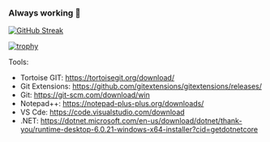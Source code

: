 ### Always working 🤔
[![GitHub Streak](https://streak-stats.demolab.com/?user=ShikoSCS&theme=dark)](https://git.io/streak-stats)

[![trophy](https://github-profile-trophy.vercel.app/?username=ShikoSCS&theme=dark_lover&no-bg=true&rank=S,AAA,AA,A,B,C&column=4)](https://github.com/ryo-ma/github-profile-trophy)


Tools:
- Tortoise GIT: https://tortoisegit.org/download/
- Git Extensions: https://github.com/gitextensions/gitextensions/releases/
- Git: https://git-scm.com/download/win
- Notepad++: https://notepad-plus-plus.org/downloads/
- VS Cde: https://code.visualstudio.com/download
- .NET: https://dotnet.microsoft.com/en-us/download/dotnet/thank-you/runtime-desktop-6.0.21-windows-x64-installer?cid=getdotnetcore
